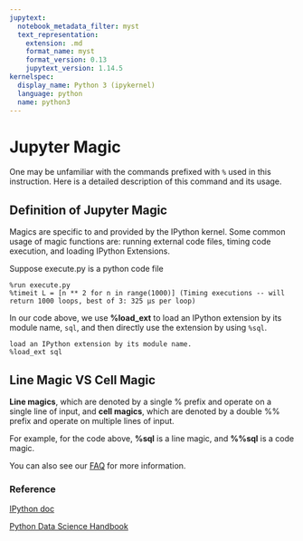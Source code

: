 ```yaml
---
jupytext:
  notebook_metadata_filter: myst
  text_representation:
    extension: .md
    format_name: myst
    format_version: 0.13
    jupytext_version: 1.14.5
kernelspec:
  display_name: Python 3 (ipykernel)
  language: python
  name: python3
---
```


# Jupyter Magic

One may be unfamiliar with the commands prefixed with `%` used in this instruction. Here is a detailed description of this command and its usage. 

## Definition of Jupyter Magic

Magics are specific to and provided by the IPython kernel. Some common usage of magic functions are: running external code files, timing code execution, and loading IPython Extensions. 

Suppose execute.py is a python code file

```{tip}
%run execute.py
%timeit L = [n ** 2 for n in range(1000)] (Timing executions -- will return 1000 loops, best of 3: 325 µs per loop)
```

In our code above, we use **%load_ext** to load an IPython extension by its module name, `sql`, and then directly use the extension by using `%sql`.

```{tip}
load an IPython extension by its module name.
%load_ext sql 
```

## Line Magic VS Cell Magic

**Line magics**, which are denoted by a single % prefix and operate on a single line of input, and **cell magics**, which are denoted by a double %% prefix and operate on multiple lines of input. 

For example, for the code above, **%sql** is a line magic, and **%%sql** is a code magic. 


You can also see our [FAQ](target) for more information. 

### Reference 
[IPython doc](https://ipython.readthedocs.io/en/stable/interactive/magics.html#cell-magics)

[Python Data Science Handbook](https://jakevdp.github.io/PythonDataScienceHandbook/01.03-magic-commands.html)

```{code-cell} ipython3

```

